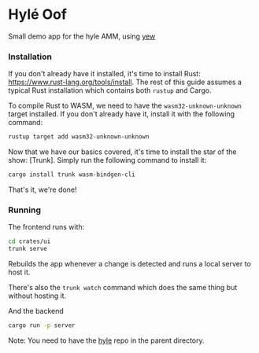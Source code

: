 # Hylé Oof

Small demo app for the hyle AMM, using [yew](https://yew.rs/)

### Installation

If you don't already have it installed, it's time to install Rust: <https://www.rust-lang.org/tools/install>.
The rest of this guide assumes a typical Rust installation which contains both `rustup` and Cargo.

To compile Rust to WASM, we need to have the `wasm32-unknown-unknown` target installed.
If you don't already have it, install it with the following command:

```bash
rustup target add wasm32-unknown-unknown
```

Now that we have our basics covered, it's time to install the star of the show: [Trunk].
Simply run the following command to install it:

```bash
cargo install trunk wasm-bindgen-cli
```

That's it, we're done!

### Running

The frontend runs with:
```bash
cd crates/ui
trunk serve
```


Rebuilds the app whenever a change is detected and runs a local server to host it.

There's also the `trunk watch` command which does the same thing but without hosting it.

And the backend

```sh 
cargo run -p server
```

Note: You need to have the [hyle](https://github.com/Hyle-org/hyle) repo in the parent directory.
